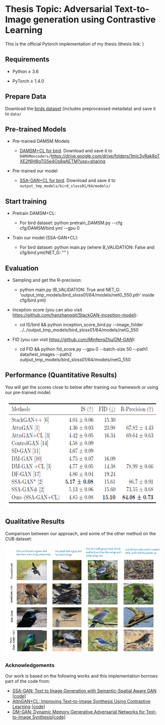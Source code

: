 # Thesis Topic: Adversarial Text-to-Image generation using Contrastive Learning
This is the official Pytorch implementation of my thesis (thesis link: )


## Requirements
* Python ≥ 3.6

* PyTorch ≥ 1.4.0


## Prepare Data


Download the [birds dataset](https://drive.google.com/drive/folders/13NJbgeIXIZi_XU67RNlPuhknXUZmVDuy?usp=sharing) (includes preprocessed metadata) and save it to `data/`


## Pre-trained Models

- Pre-trained DAMSM Models
  - [DAMSM+CL for bird](). Download and save it to `DAMSMencoders/`https://drive.google.com/drive/folders/1mic3yRak8oTXE2f6H8gTG5e4Os8qAETM?usp=sharing

- Pre-trained our model 
  - [SSA-GAN+CL for bird](https://drive.google.com/file/d/14pSKzoUj8EDfaoNLdQyx6qmv8lzKXOfV/view?usp=sharing). Download and save it to `output_tmp_models/bird_sloss01/64/models/`



## Start training

- Pretrain DAMSM+CL:
  - For bird dataset: python pretrain_DAMSM.py --cfg cfg/DAMSM/bird.yml --gpu 0
 

- Train our model (SSA-GAN+CL):
  - For bird dataset: python main.py (where B_VALIDATION: False and cfg/bird.yml/NET_G: "" )
  



## Evaluation
- Sampling and get the R-precision:
  - python main.py (B_VALIDATION: True and NET_G: 'output_tmp_models/bird_sloss01/64/models/netG_550.pth' inside cfg/bird.yml)
  
- Inception score (you can also visit https://github.com/hanzhanggit/StackGAN-inception-model):
  - cd IS/bird && python inception_score_bird.py --image_folder ../../output_tmp_models/bird_sloss01/64/models/netG_550

  
- FID (you can visit https://github.com/MinfengZhu/DM-GAN): 
  - cd FID && python fid_score.py --gpu 0 --batch-size 50 --path1 data/test_images --path2 output_tmp_models/bird_sloss01/64/models/netG_550

  

## Performance (Quantitative Results)
You will get the scores close to below after training our framework or using our pre-trained model:

<img src="results.png" width="900px" height="350px"/>


## Qualitative Results
Comparison between our approach, and some of the other method on the CUB dataset:

<img src="qualitative.png" width="900px" height="350px"/>



### Acknowledgements

Our work is based on the following works and this implementation borrows part of the code from:
- [SSA-GAN: Text to Image Generation with Semantic-Spatial Aware GAN](https://arxiv.org/abs/2104.00567) [[code]](https://github.com/wtliao/text2image)
- [AttnGAN+CL: Improving Text-to-Image Synthesis Using Contrastive Learning](https://arxiv.org/abs/2107.02423?context=cs) [[code]](https://github.com/huiyegit/T2I_CL)
- [DM-GAN: Dynamic Memory Generative Adversarial Networks for Text-to-Image Synthesis](https://arxiv.org/abs/1904.01310)[[code]](https://github.com/MinfengZhu/DM-GAN)

